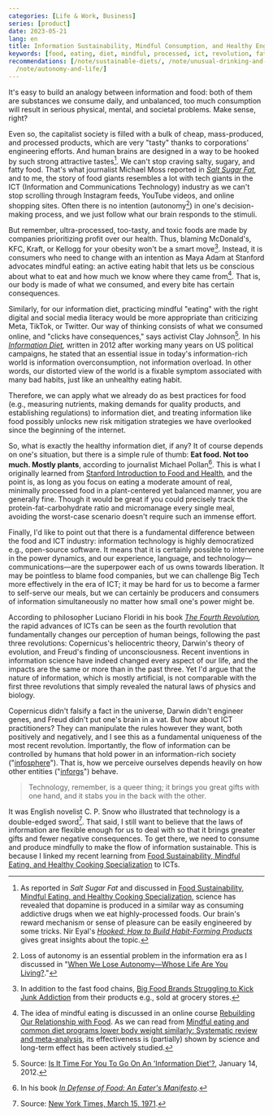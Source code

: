 ```yaml
---
categories: [Life & Work, Business]
series: [product]
date: 2023-05-21
lang: en
title: Information Sustainability, Mindful Consumption, and Healthy Engineering
keywords: [food, eating, diet, mindful, processed, ict, revolution, fat, eat, autonomy]
recommendations: [/note/sustainable-diets/, /note/unusual-drinking-and-eating-habits/,
  /note/autonomy-and-life/]
---
```


It's easy to build an analogy between information and food: both of them are substances we consume daily, and unbalanced, too much consumption will result in serious physical, mental, and societal problems. Make sense, right?

Even so, the capitalist society is filled with a bulk of cheap, mass-produced, and processed products, which are very "tasty" thanks to corporations' engineering efforts. And human brains are designed in a way to be hooked by such strong attractive tastes[^1]. We can't stop craving salty, sugary, and fatty food. That's what journalist Michael Moss reported in *[Salt Sugar Fat](https://www.goodreads.com/review/show/5563304178),* and to me, the story of food giants resembles a lot with tech giants in the ICT (Information and Communications Technology) industry as we can't stop scrolling through Instagram feeds, YouTube videos, and online shopping sites. Often there is no intention (autonomy[^2]) in one's decision-making process, and we just follow what our brain responds to the stimuli.

But remember, ultra-processed, too-tasty, and toxic foods are made by companies prioritizing profit over our health. Thus, blaming McDonald's, KFC, Kraft, or Kellogg for your obesity won't be a smart move[^3]. Instead, it is consumers who need to change with an intention as Maya Adam at Stanford advocates mindful eating: an active eating habit that lets us be conscious about what to eat and how much we know where they came from[^4]. That is, our body is made of what we consumed, and every bite has certain consequences.

Similarly, for our information diet, practicing mindful "eating" with the right digital and social media literacy would be more appropriate than criticizing Meta, TikTok, or Twitter. Our way of thinking consists of what we consumed online, and "clicks have consequences," says activist Clay Johnson[^5]. In his *[Information Diet](https://www.goodreads.com/review/show/5477431607),* written in 2012 after working many years on US political campaigns, he stated that an essential issue in today's information-rich world is information overconsumption, not information overload. In other words, our distorted view of the world is a fixable symptom associated with many bad habits, just like an unhealthy eating habit.

Therefore, we can apply what we already do as best practices for food (e.g., measuring nutrients, making demands for quality products, and establishing regulations) to information diet, and treating information like food possibly unlocks new risk mitigation strategies we have overlooked since the beginning of the internet.

So, what is exactly the healthy information diet, if any? It of course depends on one's situation, but there is a simple rule of thumb: **Eat food. Not too much. Mostly plants**, according to journalist Michael Pollan[^6]. This is what I originally learned from [Stanford Introduction to Food and Health](https://www.coursera.org/learn/food-and-health), and the point is, as long as you focus on eating a moderate amount of real, minimally processed food in a plant-centered yet balanced manner, you are generally fine. Though it would be great if you could precisely track the protein-fat-carbohydrate ratio and micromanage every single meal, avoiding the worst-case scenario doesn't require such an immense effort.

Finally, I'd like to point out that there is a fundamental difference between the food and ICT industry: information technology is highly democratized e.g., open-source software. It means that it is certainly possible to intervene in the power dynamics, and our experience, language, and technology—communications—are the superpower each of us owns towards liberation. It may be pointless to blame food companies, but we can challenge Big Tech more effectively in the era of ICT; it may be hard for us to become a farmer to self-serve our meals, but we can certainly be producers and consumers of information simultaneously no matter how small one's power might be.

According to philosopher Luciano Floridi in his book *[The Fourth Revolution](https://www.goodreads.com/review/show/5554945289),* the rapid advances of ICTs can be seen as the fourth revolution that fundamentally changes our perception of human beings, following the past three revolutions: Copernicus's heliocentric theory, Darwin's theory of evolution, and Freud's finding of unconsciousness. Recent inventions in information science have indeed changed every aspect of our life, and the impacts are the same or more than in the past three. Yet I'd argue that the nature of information, which is mostly artificial, is not comparable with the first three revolutions that simply revealed the natural laws of physics and biology.

Copernicus didn't falsify a fact in the universe, Darwin didn't engineer genes, and Freud didn't put one's brain in a vat. But how about ICT practitioners? They can manipulate the rules however they want, both positively and negatively, and I see this as a fundamental uniqueness of the most recent revolution. Importantly, the flow of information can be controlled by humans that hold power in an information-rich society ("[infosphere](https://en.wikipedia.org/wiki/Infosphere)"). That is, how we perceive ourselves depends heavily on how other entities ("[inforgs](https://en.wikipedia.org/wiki/Inforg)") behave.

> Technology, remember, is a queer thing; it brings you great gifts with one hand, and it stabs you in the back with the other.

It was English novelist C. P. Snow who illustrated that technology is a double-edged sword[^7]. That said, I still want to believe that the laws of information are flexible enough for us to deal with so that it brings greater gifts and fewer negative consequences. To get there, we need to consume and produce mindfully to make the flow of information sustainable. This is because I linked my recent learning from [Food Sustainability, Mindful Eating, and Healthy Cooking Specialization](https://www.coursera.org/account/accomplishments/specialization/F64AUWWR4E5D) to ICTs.

[^1]: As reported in *Salt Sugar Fat* and discussed in [Food Sustainability, Mindful Eating, and Healthy Cooking Specialization](https://www.coursera.org/specializations/food-sustainability-mindful-eating-healthy-cooking), science has revealed that dopamine is produced in a similar way as consuming addictive drugs when we eat highly-processed foods. Our brain's reward mechanism or sense of pleasure can be easily engineered by some tricks. Nir Eyal's [*Hooked: How to Build Habit-Forming Products*](https://www.nirandfar.com/hooked/) gives great insights about the topic.
[^2]: Loss of autonomy is an essential problem in the information era as I discussed in "[When We Lose Autonomy—Whose Life Are You Living?](/note/autonomy-and-life/)."
[^3]: In addition to the fast food chains, [Big Food Brands Struggling to Kick Junk Addiction](https://www.bnnbloomberg.ca/big-food-brands-struggling-to-kick-junk-addiction-survey-finds-1.1890642) from their products e.g., sold at grocery stores.
[^4]: The idea of mindful eating is discussed in an online course [Rebuilding Our Relationship with Food](https://www.coursera.org/learn/food-relationship-mindful-eating-health). As we can read from [Mindful eating and common diet programs lower body weight similarly: Systematic review and meta-analysis](https://pubmed.ncbi.nlm.nih.gov/31368631/), its effectiveness is (partially) shown by science and long-term effect has been actively studied.
[^5]: Source: [Is It Time For You To Go On An 'Information Diet'?](https://www.npr.org/2012/01/14/145101748/is-it-time-for-you-to-go-on-an-information-diet), January 14, 2012.
[^6]: In his book *[In Defense of Food: An Eater's Manifesto](https://michaelpollan.com/books/in-defense-of-food/)*.
[^7]: Source: [New York Times, March 15, 1971](https://www.nytimes.com/1971/03/15/archives/dear-scoop-jackson.html).
